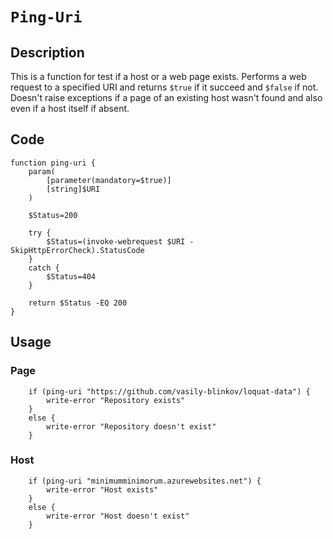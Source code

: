 # `Ping-Uri`

## Description

This is a function for test if a host or a web page exists.
Performs a web request to a specified URI and returns `$true` if it succeed and `$false` if not.
Doesn't raise exceptions if a page of an existing host wasn't found and also even if a host itself if absent.

## Code

```pwsh
function ping-uri {
    param(
        [parameter(mandatory=$true)]
        [string]$URI
    )

    $Status=200

    try {
        $Status=(invoke-webrequest $URI -SkipHttpErrorCheck).StatusCode
    }
    catch {
        $Status=404
    }

    return $Status -EQ 200
}
```

## Usage

### Page

```pwsh
    if (ping-uri "https://github.com/vasily-blinkov/loquat-data") {
        write-error "Repository exists"
    }
    else {
        write-error "Repository doesn't exist"
    }
```

### Host

```pwsh
    if (ping-uri "minimumminimorum.azurewebsites.net") {
        write-error "Host exists"
    }
    else {
        write-error "Host doesn't exist"
    }
```
